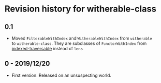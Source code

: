 # Revision history for witherable-class

## 0.1

* Moved `FilterableWithIndex` and `WitherableWithIndex` from `witherable` to `witherable-class`. They are subclasses of `FunctorWithIndex` from [indexed-traversable](https://hackage.haskell.org/package/indexed-traversable) instead of `lens`

## 0 - 2019/12/20

* First version. Released on an unsuspecting world.
